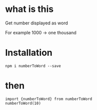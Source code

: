 # what is this

Get number displayed as word

For example 1000 -> one thousand

# Installation

`npm i numberToWord --save`

# then

```
import {numberToWord} from numberToWord
numberToWord(10)
```
